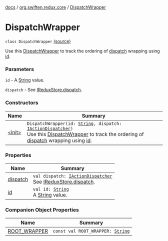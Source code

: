 [docs](../../index.md) / [org.swiften.redux.core](../index.md) / [DispatchWrapper](./index.md)

# DispatchWrapper

`class DispatchWrapper` [(source)](https://github.com/protoman92/KotlinRedux/tree/master/common/common-core/src/main/kotlin/org/swiften/redux/core/Middleware.kt#L43)

Use this [DispatchWrapper](./index.md) to track the ordering of [dispatch](dispatch.md) wrapping using [id](id.md).

### Parameters

`id` - A [String](https://kotlinlang.org/api/latest/jvm/stdlib/kotlin/-string/index.html) value.

`dispatch` - See [IReduxStore.dispatch](../-i-dispatcher-provider/dispatch.md).

### Constructors

| Name | Summary |
|---|---|
| [&lt;init&gt;](-init-.md) | `DispatchWrapper(id: `[`String`](https://kotlinlang.org/api/latest/jvm/stdlib/kotlin/-string/index.html)`, dispatch: `[`IActionDispatcher`](../-i-action-dispatcher.md)`)`<br>Use this [DispatchWrapper](./index.md) to track the ordering of [dispatch](dispatch.md) wrapping using [id](id.md). |

### Properties

| Name | Summary |
|---|---|
| [dispatch](dispatch.md) | `val dispatch: `[`IActionDispatcher`](../-i-action-dispatcher.md)<br>See [IReduxStore.dispatch](../-i-dispatcher-provider/dispatch.md). |
| [id](id.md) | `val id: `[`String`](https://kotlinlang.org/api/latest/jvm/stdlib/kotlin/-string/index.html)<br>A [String](https://kotlinlang.org/api/latest/jvm/stdlib/kotlin/-string/index.html) value. |

### Companion Object Properties

| Name | Summary |
|---|---|
| [ROOT_WRAPPER](-r-o-o-t_-w-r-a-p-p-e-r.md) | `const val ROOT_WRAPPER: `[`String`](https://kotlinlang.org/api/latest/jvm/stdlib/kotlin/-string/index.html) |
